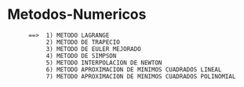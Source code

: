 # Metodos-Numericos

          ==>  1) METODO LAGRANGE
               2) METODO DE TRAPECIO
               3) METODO DE EULER MEJORADO
               4) METODO DE SIMPSON
               5) METODO INTERPOLACION DE NEWTON
               6) METODO APROXIMACION DE MINIMOS CUADRADOS LINEAL
               7) METODO APROXIMACION DE MINIMOS CUADRADOS POLINOMIAL
